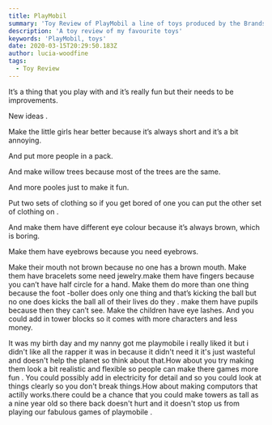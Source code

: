 ```yaml
---
title: PlayMobil
summary: 'Toy Review of PlayMobil a line of toys produced by the Brandstätter Group '
description: 'A toy review of my favourite toys'
keywords: 'PlayMobil, toys'
date: 2020-03-15T20:29:50.183Z
author: lucia-woodfine
tags:
  - Toy Review
---
```


It’s a thing that you play with and it’s really fun but their needs to be improvements.

New ideas .

Make the little girls hear better because it’s always short and it’s a bit annoying.

And put more people in a pack.

And make willow trees because most of the trees are the same.

And more pooles just to make it fun.

Put two sets of clothing so if you get bored of one you can put the other set of clothing on .

And make them have different eye colour because it’s always brown, which is boring.

Make them have eyebrows because you need eyebrows.

Make their mouth not brown because no one has a brown mouth. Make them have bracelets some need jewelry.make them have fingers because you can’t have half circle for a hand. Make them do more than one thing because the foot -boller does only one thing and that’s kicking the ball but no one does kicks the ball all of their lives do they . make them have pupils because then they can’t see. Make the children have eye lashes. And you could add in tower blocks so it comes with more characters and less money.

It was my birth day and my nanny got me playmobile i really liked it but i didn't like all the rapper it was in because it didn't need it it's just wasteful and doesn't help the planet so think about that.How about you try making them look a bit realistic and flexible so people  can make there games more fun . You could possibly add in electricity  for detail and so you could look at things clearly so you don't break things.How about making computors that actilly works.there could be a chance that you could make towers as tall as a nine year old so there back doesn't hurt and it doesn't stop us from playing our fabulous games of playmobile .
